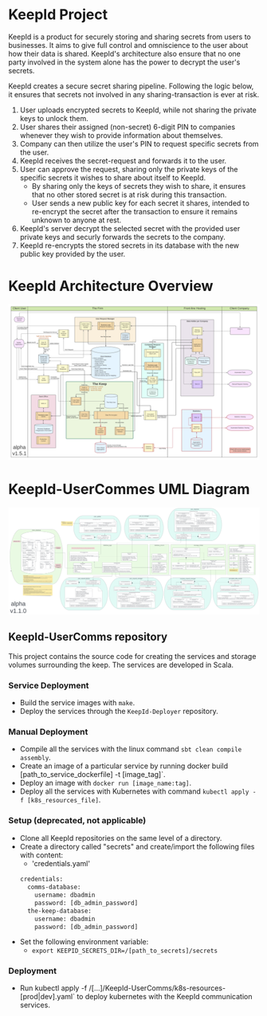 # KeepId Project
KeepId is a product for securely storing and sharing secrets from users to businesses. It aims to give full control and omniscience to the user about how their data is shared. KeepId's architecture also ensure that no one party involved in the system alone has the power to decrypt the user's secrets.

KeepId creates a secure secret sharing pipeline. Following the logic below, it ensures that secrets not involved in any sharing-transaction is ever at risk.
1. User uploads encrypted secrets to KeepId, while not sharing the private keys to unlock them.
2. User shares their assigned (non-secret) 6-digit PIN to companies whenever they wish to provide information about themselves.
3. Company can then utilize the user's PIN to request specific secrets from the user.
4. KeepId receives the secret-request and forwards it to the user.
5. User can approve the request, sharing only the private keys of the specific secrets it wishes to share about itself to KeepId.
    - By sharing only the keys of secrets they wish to share, it ensures that no other stored secret is at risk during this transaction.
    - User sends a new public key for each secret it shares, intended to re-encrypt the secret after the transaction to ensure it remains unknown to anyone at rest.
6. KeepId's server decrypt the selected secret with the provided user private keys and securly forwards the secrets to the company.
7. KeepId re-encrypts the stored secrets in its database with the new public key provided by the user.

# KeepId Architecture Overview
![MVP Server Architecture](images/MVP_Server_Architecture_v1.5.1.png)

# KeepId-UserCommes UML Diagram 
![MVP System UML Diagram](images/MVP_System_UML_v1.1.0.png)

## KeepId-UserComms repository
This project contains the source code for creating the services and storage volumes surrounding the keep.
The services are developed in Scala.

### Service Deployment
* Build the service images with `make`.
* Deploy the services through the `KeepId-Deployer` repository.

### Manual Deployment
* Compile all the services with the linux command `sbt clean compile assembly`.
* Create an image of a particular service by running docker build [path_to_service_dockerfile] -t [image_tag]`.
* Deploy an image with `docker run [image_name:tag]`.
* Deploy all the services with Kubernetes with command `kubectl apply -f [k8s_resources_file]`.

### Setup (deprecated, not applicable)
* Clone all KeepId repositories on the same level of a directory.
* Create a directory called "secrets" and create/import the following files with content:
  * 'credentials.yaml'
  ```
  credentials:
    comms-database:
      username: dbadmin
      password: [db_admin_password]
    the-keep-database:
      username: dbadmin
      password: [db_admin_password]
  ```
* Set the following environment variable:
  * `export KEEPID_SECRETS_DIR=/[path_to_secrets]/secrets`

### Deployment
* Run kubectl apply -f /[...]/KeepId-UserComms/k8s-resources-[prod|dev].yaml` to deploy kubernetes with the KeepId communication services.